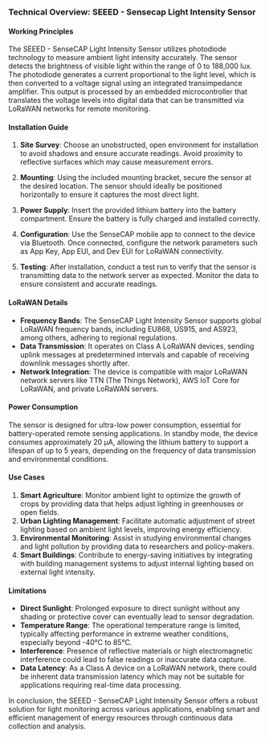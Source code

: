 ### Technical Overview: SEEED - Sensecap Light Intensity Sensor

#### Working Principles

The SEEED - SenseCAP Light Intensity Sensor utilizes photodiode technology to measure ambient light intensity accurately. The sensor detects the brightness of visible light within the range of 0 to 188,000 lux. The photodiode generates a current proportional to the light level, which is then converted to a voltage signal using an integrated transimpedance amplifier. This output is processed by an embedded microcontroller that translates the voltage levels into digital data that can be transmitted via LoRaWAN networks for remote monitoring.

#### Installation Guide

1. **Site Survey**: Choose an unobstructed, open environment for installation to avoid shadows and ensure accurate readings. Avoid proximity to reflective surfaces which may cause measurement errors.

2. **Mounting**: Using the included mounting bracket, secure the sensor at the desired location. The sensor should ideally be positioned horizontally to ensure it captures the most direct light.

3. **Power Supply**: Insert the provided lithium battery into the battery compartment. Ensure the battery is fully charged and installed correctly.

4. **Configuration**: Use the SenseCAP mobile app to connect to the device via Bluetooth. Once connected, configure the network parameters such as App Key, App EUI, and Dev EUI for LoRaWAN connectivity.

5. **Testing**: After installation, conduct a test run to verify that the sensor is transmitting data to the network server as expected. Monitor the data to ensure consistent and accurate readings.

#### LoRaWAN Details

- **Frequency Bands**: The SenseCAP Light Intensity Sensor supports global LoRaWAN frequency bands, including EU868, US915, and AS923, among others, adhering to regional regulations.
- **Data Transmission**: It operates on Class A LoRaWAN devices, sending uplink messages at predetermined intervals and capable of receiving downlink messages shortly after.
- **Network Integration**: The device is compatible with major LoRaWAN network servers like TTN (The Things Network), AWS IoT Core for LoRaWAN, and private LoRaWAN servers.

#### Power Consumption

The sensor is designed for ultra-low power consumption, essential for battery-operated remote sensing applications. In standby mode, the device consumes approximately 20 µA, allowing the lithium battery to support a lifespan of up to 5 years, depending on the frequency of data transmission and environmental conditions.

#### Use Cases

1. **Smart Agriculture**: Monitor ambient light to optimize the growth of crops by providing data that helps adjust lighting in greenhouses or open fields.
2. **Urban Lighting Management**: Facilitate automatic adjustment of street lighting based on ambient light levels, improving energy efficiency.
3. **Environmental Monitoring**: Assist in studying environmental changes and light pollution by providing data to researchers and policy-makers.
4. **Smart Buildings**: Contribute to energy-saving initiatives by integrating with building management systems to adjust internal lighting based on external light intensity.

#### Limitations

- **Direct Sunlight**: Prolonged exposure to direct sunlight without any shading or protective cover can eventually lead to sensor degradation.
- **Temperature Range**: The operational temperature range is limited, typically affecting performance in extreme weather conditions, especially beyond -40°C to 85°C.
- **Interference**: Presence of reflective materials or high electromagnetic interference could lead to false readings or inaccurate data capture.
- **Data Latency**: As a Class A device on a LoRaWAN network, there could be inherent data transmission latency which may not be suitable for applications requiring real-time data processing.

In conclusion, the SEEED - SenseCAP Light Intensity Sensor offers a robust solution for light monitoring across various applications, enabling smart and efficient management of energy resources through continuous data collection and analysis.